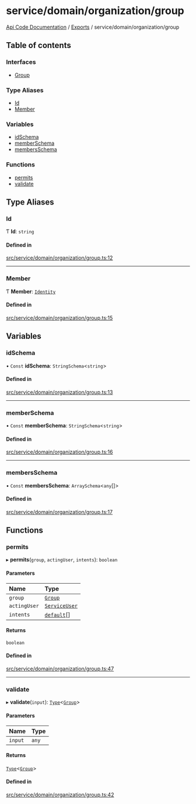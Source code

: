 # service/domain/organization/group
 
[Api Code Documentation](../README.md) / [Exports](../modules.md) / service/domain/organization/group

## Table of contents

### Interfaces

- [Group](../interfaces/service_domain_organization_group.Group.md)

### Type Aliases

- [Id](service_domain_organization_group.md#id)
- [Member](service_domain_organization_group.md#member)

### Variables

- [idSchema](service_domain_organization_group.md#idschema)
- [memberSchema](service_domain_organization_group.md#memberschema)
- [membersSchema](service_domain_organization_group.md#membersschema)

### Functions

- [permits](service_domain_organization_group.md#permits)
- [validate](service_domain_organization_group.md#validate)

## Type Aliases

### Id

Ƭ **Id**: `string`

#### Defined in

[src/service/domain/organization/group.ts:12](https://github.com/openkfw/TruBudget/blob/2e83742/api/src/service/domain/organization/group.ts#L12)

___

### Member

Ƭ **Member**: [`Identity`](service_domain_organization_identity.md#identity)

#### Defined in

[src/service/domain/organization/group.ts:15](https://github.com/openkfw/TruBudget/blob/2e83742/api/src/service/domain/organization/group.ts#L15)

## Variables

### idSchema

• `Const` **idSchema**: `StringSchema`\<`string`\>

#### Defined in

[src/service/domain/organization/group.ts:13](https://github.com/openkfw/TruBudget/blob/2e83742/api/src/service/domain/organization/group.ts#L13)

___

### memberSchema

• `Const` **memberSchema**: `StringSchema`\<`string`\>

#### Defined in

[src/service/domain/organization/group.ts:16](https://github.com/openkfw/TruBudget/blob/2e83742/api/src/service/domain/organization/group.ts#L16)

___

### membersSchema

• `Const` **membersSchema**: `ArraySchema`\<`any`[]\>

#### Defined in

[src/service/domain/organization/group.ts:17](https://github.com/openkfw/TruBudget/blob/2e83742/api/src/service/domain/organization/group.ts#L17)

## Functions

### permits

▸ **permits**(`group`, `actingUser`, `intents`): `boolean`

#### Parameters

| Name | Type |
| :------ | :------ |
| `group` | [`Group`](../interfaces/service_domain_organization_group.Group.md) |
| `actingUser` | [`ServiceUser`](../interfaces/service_domain_organization_service_user.ServiceUser.md) |
| `intents` | [`default`](authz_intents.md#default)[] |

#### Returns

`boolean`

#### Defined in

[src/service/domain/organization/group.ts:47](https://github.com/openkfw/TruBudget/blob/2e83742/api/src/service/domain/organization/group.ts#L47)

___

### validate

▸ **validate**(`input`): [`Type`](result.md#type)\<[`Group`](../interfaces/service_domain_organization_group.Group.md)\>

#### Parameters

| Name | Type |
| :------ | :------ |
| `input` | `any` |

#### Returns

[`Type`](result.md#type)\<[`Group`](../interfaces/service_domain_organization_group.Group.md)\>

#### Defined in

[src/service/domain/organization/group.ts:42](https://github.com/openkfw/TruBudget/blob/2e83742/api/src/service/domain/organization/group.ts#L42)
